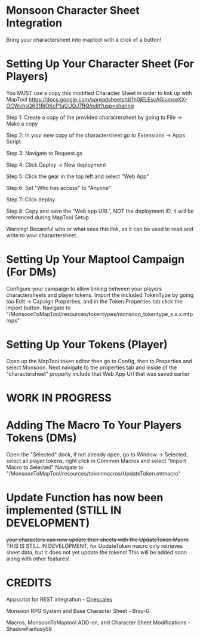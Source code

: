 # Monsoon Character Sheet Integration
Bring your charactersheet into maptool with a click of a button!

# Setting Up Your Character Sheet (For Players)
You MUST use a copy this modified Character Sheet in order to link up with MapTool
https://docs.google.com/spreadsheets/d/1h0jELEscAGiumseXX-OCWvhsQ631BjOKcP1qGUQJ7BQ/edit?usp=sharing

Step 1: Create a copy of the provided charactersheet by going to File -> Make a copy

Step 2: In your new copy of the charactersheet go to Extensions -> Apps Script

Step 3: Navigate to Request.gs

Step 4: Click Deploy -> New deployment

Step 5: Click the gear in the top left and select "Web App"

Step 6: Set "Who has access" to "Anyone"

Step 7: Click deploy

Step 8: Copy and save the "Web app URL", NOT the deployment ID, it will be referenced during MapTool Setup

Warning! Becareful who or what sees this link, as it can be used to read and write to your charactersheet.

# Setting Up Your Maptool Campaign (For DMs)
Configure your campaign to allow linking between your players charactersheets and player tokens.
Import the included TokenType by going too Edit -> Capaign Properties, and in the Token Properties tab click the import button.
Navigate to "/MonsoonToMapTool/resources/tokentypes/monsoon_tokentype_x.x.x.mtprops"

# Setting Up Your Tokens (Player)
Open up the MapTool token editor then go to Config, then to Properties and select Monsoon.
Next navigate to the properties tab and inside of the "charactersheet" property include that Web App Url that was saved earlier

# WORK IN PROGRESS

# Adding The Macro To Your Players Tokens (DMs)
Open the "Selected" dock, if not already open, go to Window -> Selected, select all player tokens, right click in Common Macros and select "Import Macro to Selected"
Navigate to "/MonsoonToMapTool/resources/tokenmacros/UpdateToken.mtmacro"

# Update Function has now been implemented (STILL IN DEVELOPMENT)
~~your characters can now update their sheets with the UpdateToken Macro~~
THIS IS STILL IN DEVELOPMENT, for UpdateToken macro only retrieves sheet data, but it does not yet update the tokens! This will be added soon along with other features!

# CREDITS
Appscript for REST integration - [Onescales](https://github.com/onescales/google-sheet-api.git)

Monsoon RPG System and Base Character Sheet - Bray-G

Macros, MonsoonToMaptool ADD-on, and Character Sheet Modifications - ShadowFantasy58
